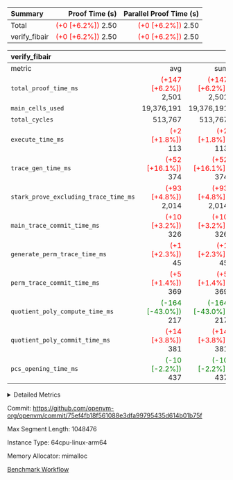 | Summary | Proof Time (s) | Parallel Proof Time (s) |
|:---|---:|---:|
| Total | <span style='color: red'>(+0 [+6.2%])</span> 2.50 | <span style='color: red'>(+0 [+6.2%])</span> 2.50 |
| verify_fibair | <span style='color: red'>(+0 [+6.2%])</span> 2.50 | <span style='color: red'>(+0 [+6.2%])</span> 2.50 |


| verify_fibair |||||
|:---|---:|---:|---:|---:|
|metric|avg|sum|max|min|
| `total_proof_time_ms ` | <span style='color: red'>(+147 [+6.2%])</span> 2,501 | <span style='color: red'>(+147 [+6.2%])</span> 2,501 | <span style='color: red'>(+147 [+6.2%])</span> 2,501 | <span style='color: red'>(+147 [+6.2%])</span> 2,501 |
| `main_cells_used     ` |  19,376,191 |  19,376,191 |  19,376,191 |  19,376,191 |
| `total_cycles        ` |  513,767 |  513,767 |  513,767 |  513,767 |
| `execute_time_ms     ` | <span style='color: red'>(+2 [+1.8%])</span> 113 | <span style='color: red'>(+2 [+1.8%])</span> 113 | <span style='color: red'>(+2 [+1.8%])</span> 113 | <span style='color: red'>(+2 [+1.8%])</span> 113 |
| `trace_gen_time_ms   ` | <span style='color: red'>(+52 [+16.1%])</span> 374 | <span style='color: red'>(+52 [+16.1%])</span> 374 | <span style='color: red'>(+52 [+16.1%])</span> 374 | <span style='color: red'>(+52 [+16.1%])</span> 374 |
| `stark_prove_excluding_trace_time_ms` | <span style='color: red'>(+93 [+4.8%])</span> 2,014 | <span style='color: red'>(+93 [+4.8%])</span> 2,014 | <span style='color: red'>(+93 [+4.8%])</span> 2,014 | <span style='color: red'>(+93 [+4.8%])</span> 2,014 |
| `main_trace_commit_time_ms` | <span style='color: red'>(+10 [+3.2%])</span> 326 | <span style='color: red'>(+10 [+3.2%])</span> 326 | <span style='color: red'>(+10 [+3.2%])</span> 326 | <span style='color: red'>(+10 [+3.2%])</span> 326 |
| `generate_perm_trace_time_ms` | <span style='color: red'>(+1 [+2.3%])</span> 45 | <span style='color: red'>(+1 [+2.3%])</span> 45 | <span style='color: red'>(+1 [+2.3%])</span> 45 | <span style='color: red'>(+1 [+2.3%])</span> 45 |
| `perm_trace_commit_time_ms` | <span style='color: red'>(+5 [+1.4%])</span> 369 | <span style='color: red'>(+5 [+1.4%])</span> 369 | <span style='color: red'>(+5 [+1.4%])</span> 369 | <span style='color: red'>(+5 [+1.4%])</span> 369 |
| `quotient_poly_compute_time_ms` | <span style='color: green'>(-164 [-43.0%])</span> 217 | <span style='color: green'>(-164 [-43.0%])</span> 217 | <span style='color: green'>(-164 [-43.0%])</span> 217 | <span style='color: green'>(-164 [-43.0%])</span> 217 |
| `quotient_poly_commit_time_ms` | <span style='color: red'>(+14 [+3.8%])</span> 381 | <span style='color: red'>(+14 [+3.8%])</span> 381 | <span style='color: red'>(+14 [+3.8%])</span> 381 | <span style='color: red'>(+14 [+3.8%])</span> 381 |
| `pcs_opening_time_ms ` | <span style='color: green'>(-10 [-2.2%])</span> 437 | <span style='color: green'>(-10 [-2.2%])</span> 437 | <span style='color: green'>(-10 [-2.2%])</span> 437 | <span style='color: green'>(-10 [-2.2%])</span> 437 |



<details>
<summary>Detailed Metrics</summary>

|  | verify_program_compile_ms | total_cells | stark_prove_excluding_trace_time_ms | quotient_poly_compute_time_ms | quotient_poly_commit_time_ms | perm_trace_commit_time_ms | pcs_opening_time_ms | main_trace_commit_time_ms |
| --- | --- | --- | --- | --- | --- | --- | --- |
|  | 5 | 65,536 | 65 | 3 | 13 | 0 | 34 | 12 | 

| air_name | rows | quotient_deg | main_cols | interactions | constraints | cells |
| --- | --- | --- | --- | --- | --- | --- |
| AccessAdapterAir<2> |  | 4 |  | 5 | 12 |  | 
| AccessAdapterAir<4> |  | 4 |  | 5 | 12 |  | 
| AccessAdapterAir<8> |  | 4 |  | 5 | 12 |  | 
| FibonacciAir | 32,768 | 1 | 2 |  | 5 | 65,536 | 
| FriReducedOpeningAir |  | 4 |  | 31 | 53 |  | 
| NativePoseidon2Air<BabyBearParameters>, 1> |  | 4 |  | 176 | 590 |  | 
| PhantomAir |  | 4 |  | 3 | 4 |  | 
| ProgramAir |  | 1 |  | 1 | 4 |  | 
| VariableRangeCheckerAir |  | 1 |  | 1 | 4 |  | 
| VmAirWrapper<BranchNativeAdapterAir, BranchEqualCoreAir<1> |  | 2 |  | 11 | 23 |  | 
| VmAirWrapper<JalNativeAdapterAir, JalCoreAir> |  | 4 |  | 7 | 6 |  | 
| VmAirWrapper<NativeAdapterAir<2, 0>, PublicValuesCoreAir> |  | 4 |  | 11 | 22 |  | 
| VmAirWrapper<NativeAdapterAir<2, 1>, FieldArithmeticCoreAir> |  | 4 |  | 15 | 23 |  | 
| VmAirWrapper<NativeLoadStoreAdapterAir<1>, NativeLoadStoreCoreAir<1> |  | 4 |  | 15 | 20 |  | 
| VmAirWrapper<NativeLoadStoreAdapterAir<4>, NativeLoadStoreCoreAir<4> |  | 4 |  | 15 | 20 |  | 
| VmAirWrapper<NativeVectorizedAdapterAir<4>, FieldExtensionCoreAir> |  | 4 |  | 15 | 23 |  | 
| VmConnectorAir |  | 4 |  | 3 | 8 |  | 
| VolatileBoundaryAir |  | 4 |  | 4 | 16 |  | 

| group | trace_gen_time_ms | total_proof_time_ms | total_cycles | total_cells | stark_prove_excluding_trace_time_ms | quotient_poly_compute_time_ms | quotient_poly_commit_time_ms | perm_trace_commit_time_ms | pcs_opening_time_ms | main_trace_commit_time_ms | main_cells_used | generate_perm_trace_time_ms | execute_time_ms |
| --- | --- | --- | --- | --- | --- | --- | --- | --- | --- | --- | --- | --- | --- |
| verify_fibair | 374 | 2,501 | 513,767 | 50,170,008 | 2,014 | 217 | 381 | 369 | 437 | 326 | 19,376,191 | 45 | 113 | 

| group | air_name | rows | prep_cols | perm_cols | main_cols | cells |
| --- | --- | --- | --- | --- | --- | --- |
| verify_fibair | AccessAdapterAir<2> | 65,536 |  | 16 | 11 | 1,769,472 | 
| verify_fibair | AccessAdapterAir<4> | 32,768 |  | 16 | 13 | 950,272 | 
| verify_fibair | AccessAdapterAir<8> | 128 |  | 16 | 17 | 4,224 | 
| verify_fibair | FriReducedOpeningAir | 1,024 |  | 36 | 26 | 63,488 | 
| verify_fibair | NativePoseidon2Air<BabyBearParameters>, 1> | 16,384 |  | 356 | 399 | 12,369,920 | 
| verify_fibair | PhantomAir | 16,384 |  | 8 | 6 | 229,376 | 
| verify_fibair | ProgramAir | 8,192 |  | 8 | 10 | 147,456 | 
| verify_fibair | VariableRangeCheckerAir | 262,144 | 2 | 8 | 1 | 2,359,296 | 
| verify_fibair | VmAirWrapper<BranchNativeAdapterAir, BranchEqualCoreAir<1> | 131,072 |  | 28 | 23 | 6,684,672 | 
| verify_fibair | VmAirWrapper<JalNativeAdapterAir, JalCoreAir> | 16,384 |  | 12 | 10 | 360,448 | 
| verify_fibair | VmAirWrapper<NativeAdapterAir<2, 1>, FieldArithmeticCoreAir> | 262,144 |  | 20 | 30 | 13,107,200 | 
| verify_fibair | VmAirWrapper<NativeLoadStoreAdapterAir<1>, NativeLoadStoreCoreAir<1> | 131,072 |  | 36 | 25 | 7,995,392 | 
| verify_fibair | VmAirWrapper<NativeLoadStoreAdapterAir<4>, NativeLoadStoreCoreAir<4> | 16,384 |  | 36 | 34 | 1,146,880 | 
| verify_fibair | VmAirWrapper<NativeVectorizedAdapterAir<4>, FieldExtensionCoreAir> | 8,192 |  | 20 | 40 | 491,520 | 
| verify_fibair | VmConnectorAir | 2 | 1 | 8 | 4 | 24 | 
| verify_fibair | VolatileBoundaryAir | 131,072 |  | 8 | 11 | 2,490,368 | 

</details>


Commit: https://github.com/openvm-org/openvm/commit/75ef4fb18f561088e3dfa99795435d614b01b75f

Max Segment Length: 1048476

Instance Type: 64cpu-linux-arm64

Memory Allocator: mimalloc

[Benchmark Workflow](https://github.com/openvm-org/openvm/actions/runs/12957495112)
